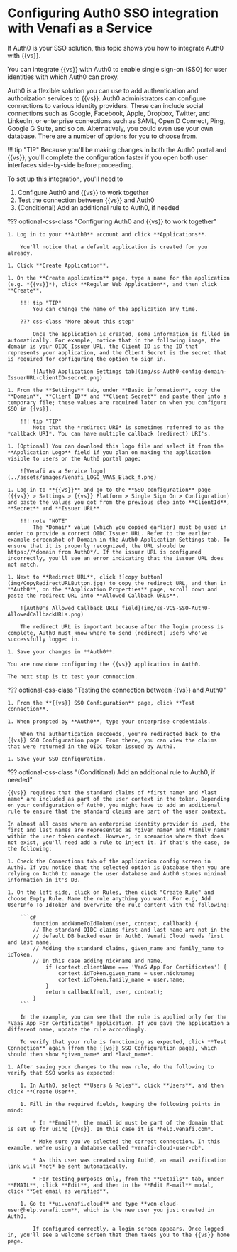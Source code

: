 # Configuring Auth0 SSO integration with Venafi as a Service

If Auth0 is your SSO solution, this topic shows you how to integrate Auth0 with {{vs}}.

You can integrate {{vs}} with Auth0 to enable single sign-on (SSO) for user identities with which Auth0 can proxy.

Auth0 is a flexible solution you can use to add authentication and authorization services to {{vs}}. Auth0 administrators can configure connections to various identity providers. These can include social connections such as Google, Facebook, Apple, Dropbox, Twitter, and LinkedIn, or enterprise connections such as SAML, OpenID Connect, Ping, Google G Suite, and so on. Alternatively, you could even use your own database. There are a number of options for you to choose from.

!!! tip "TIP"
    Because you'll be making changes in both the Auth0 portal and {{vs}}, you'll complete the configuration faster if you open both user interfaces side-by-side before proceeding.

To set up this integration, you'll need to

1. Configure Auth0 and {{vs}} to work together
1. Test the connection between {{vs}} and Auth0
1. (Conditional) Add an additional rule to Auth0, if needed

??? optional-css-class "Configuring Auth0 and {{vs}} to work together"

    1. Log in to your **Auth0** account and click **Applications**.

        You'll notice that a default application is created for you already.

    1. Click **Create Application**.

    1. On the **Create application** page, type a name for the application (e.g. *{{vs}}*), click **Regular Web Application**, and then click **Create**.

        !!! tip "TIP"
            You can change the name of the application any time.

        ??? css-class "More about this step"
            
            Once the application is created, some information is filled in automatically. For example, notice that in the following image, the domain is your OIDC Issuer URL, the Client ID is the ID that represents your application, and the Client Secret is the secret that is required for configuring the option to sign in.

            ![Auth0 Application Settings tab](img/ss-Auth0-config-domain-IssuerURL-clientID-secret.png)

    1. From the **Settings** tab, under **Basic information**, copy the **Domain**, **Client ID** and **Client Secret** and paste them into a temporary file; these values are required later on when you configure SSO in {{vs}}.

        !!! tip "TIP"
            Note that the *redirect URI* is sometimes referred to as the *callback URI*. You can have multiple callback (redirect) URI's.

    1. (Optional) You can download this logo file and select it from the **Application Logo** field if you plan on making the application visible to users on the Auth0 portal page:

        ![Venafi as a Service logo](../assets/images/Venafi_LOGO_VAAS_Black_f.png)

    1. Log in to **{{vs}}** and go to the **SSO configuration** page ({{vs}} > Settings > {{vs}} Platform > Single Sign On > Configuration) and paste the values you got from the previous step into **ClientId**, **Secret** and **Issuer URL**.

        !!! note "NOTE"
            The *Domain* value (which you copied earlier) must be used in order to provide a correct OIDC Issuer URL. Refer to the earlier example screenshot of Domain in the Auth0 Application Settings tab. To ensure that it is properly recognized, the URL should be https://*domain from Auth0*/. If the issuer URL is configured incorrectly, you'll see an error indicating that the issuer URL does not match.

    1. Next to **Redirect URL**, click ![copy button](img/CopyRedirectURLButton.jpg) to copy the redirect URL, and then in **Auth0**, on the **Application Properties** page, scroll down and paste the redirect URL into **Allowed Callback URLs**.

        ![Auth0's Allowed Callback URLs field](img/ss-VCS-SSO-Auth0-AllowedCallbackURLs.png)

        The redirect URL is important because after the login process is complete, Auth0 must know where to send (redirect) users who've successfully logged in. 

    1. Save your changes in **Auth0**. 

    You are now done configuring the {{vs}} application in Auth0.

    The next step is to test your connection.

??? optional-css-class "Testing the connection between {{vs}} and Auth0"

    1. From the **{{vs}} SSO Configuration** page, click **Test connection**.

    1. When prompted by **Auth0**, type your enterprise credentials.
    
        When the authentication succeeds, you're redirected back to the {{vs}} SSO Configuration page. From there, you can view the claims that were returned in the OIDC token issued by Auth0.

    1. Save your SSO configuration.

??? optional-css-class "(Conditional) Add an additional rule to Auth0, if needed"

    {{vs}} requires that the standard claims of *first name* and *last name* are included as part of the user context in the token. Depending on your configuration of Auth0, you might have to add an additional rule to ensure that the standard claims are part of the user context. 

    In almost all cases where an enterprise identity provider is used, the first and last names are represented as *given_name* and *family_name* within the user token context. However, in scenarios where that does not exist, you'll need add a rule to inject it. If that's the case, do the following: 

    1. Check the Connections tab of the application config screen in Auth0. If you notice that the selected option is Database then you are relying on Auth0 to manage the user database and Auth0 stores minimal information in it's DB.

    1. On the left side, click on Rules, then click "Create Rule" and choose Empty Rule. Name the rule anything you want. For e.g, Add UserInfo To IdToken and overwrite the rule content with the following:

        ```c#
            function addNameToIdToken(user, context, callback) {
            // The standard OIDC claims first and last name are not in the
            // default DB backed user in Auth0. Venafi Cloud needs first and last name.
            // Adding the standard claims, given_name and family_name to idToken.
            // In this case adding nickname and name.
                if (context.clientName === 'VaaS App For Certificates') {
                    context.idToken.given_name = user.nickname;
                    context.idToken.family_name = user.name;
                }
                return callback(null, user, context);
            }
        ```
                
        In the example, you can see that the rule is applied only for the *VaaS App For Certificates* application. If you gave the application a different name, update the rule accordingly.

        To verify that your rule is functioning as expected, click **Test Connection** again (from the {{vs}} SSO Configuration page), which should then show *given_name* and *last_name*.  

    1. After saving your changes to the new rule, do the following to verify that SSO works as expected:

        1. In Auth0, select **Users & Roles**, click **Users**, and then click **Create User**.

        1. Fill in the required fields, keeping the following points in mind: 

            * In **Email**, the email id must be part of the domain that is set up for using {{vs}}. In this case it is *help.venafi.com*.

            * Make sure you've selected the correct connection. In this example, we're using a database called *venafi-cloud-user-db*.

            * As this user was created using Auth0, an email verification link will *not* be sent automatically. 

            * For testing purposes only, from the **Details** tab, under **EMAIL**, click **Edit**, and then in the **Edit E-mail** modal, click **Set email as verified**.

        1. Go to **ui.venafi.cloud** and type **ven-cloud-user@help.venafi.com**, which is the new user you just created in Auth0.  

            If configured correctly, a login screen appears. Once logged in, you'll see a welcome screen that then takes you to the {{vs}} home page.
